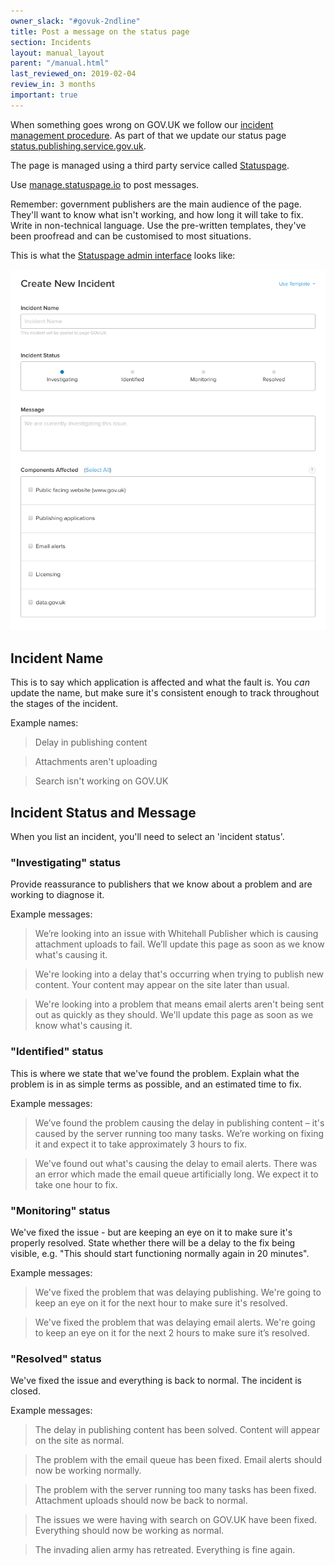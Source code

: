 ```yaml
---
owner_slack: "#govuk-2ndline"
title: Post a message on the status page
section: Incidents
layout: manual_layout
parent: "/manual.html"
last_reviewed_on: 2019-02-04
review_in: 3 months
important: true
---
```


When something goes wrong on GOV.UK we follow our [incident management procedure][inc].
As part of that we update our status page [status.publishing.service.gov.uk][status].

The page is managed using a third party service called [Statuspage][sp].

Use [manage.statuspage.io][man] to post messages.

Remember: government publishers are the main audience of the page.
They'll want to know what isn't working, and how long it will take to fix. Write in non-technical language.
Use the pre-written templates, they've been proofread and can be customised to most situations.

This is what the [Statuspage admin interface][man] looks like:

![](images/create-new-incident.png)

## Incident Name

This is to say which application is affected and what the fault is. You *can* update
the name, but make sure it's consistent enough to track throughout the stages of the incident.

Example names:

> Delay in publishing content

<!-- -->
> Attachments aren't uploading

<!-- -->
> Search isn't working on GOV.UK

## Incident Status and Message

When you list an incident, you'll need to select an 'incident status'.

### "Investigating" status

Provide reassurance to publishers that we know about a problem and are working to diagnose it.

Example messages:

> We’re looking into an issue with Whitehall Publisher which is causing attachment uploads to fail. We’ll update this page as soon as we know what's causing it.

<!-- -->
> We're looking into a delay that's occurring when trying to publish new content. Your content may appear on the site later than usual.

<!-- -->
> We're looking into a problem that means email alerts aren't being sent out as quickly as they should. We'll update this page as soon as we know what's causing it.


### "Identified" status

This is where we state that we've found the problem.
Explain what the problem is in as simple terms as possible, and an estimated time to fix.

Example messages:

> We’ve found the problem causing the delay in publishing content – it's caused by the server running too many tasks. We’re working on fixing it and expect it to take approximately 3 hours to fix.

<!-- -->
> We've found out what's causing the delay to email alerts. There was an error which made the email queue artificially long. We expect it to take one hour to fix.

### "Monitoring" status

We've fixed the issue - but are keeping an eye on it to make sure it's properly resolved.
State whether there will be a delay to the fix being visible, e.g. "This should start functioning normally again in 20 minutes".

Example messages:

> We've fixed the problem that was delaying publishing. We're going to keep an eye on it for the next hour to make sure it's resolved.

<!-- -->
> We've fixed the problem that was delaying email alerts. We're going to keep an eye on it for the next 2 hours to make sure it’s resolved.

### "Resolved" status

We've fixed the issue and everything is back to normal. The incident is closed.

Example messages:

> The delay in publishing content has been solved. Content will appear on the site as normal.

<!-- -->
> The problem with the email queue has been fixed. Email alerts should now be working normally.

<!-- -->
> The problem with the server running too many tasks has been fixed. Attachment uploads should now be back to normal.

<!-- -->
> The issues we were having with search on GOV.UK have been fixed. Everything should now be working as normal.

<!-- -->
> The invading alien army has retreated. Everything is fine again.

[inc]: /manual/incident-management-guidance.html
[status]: https://status.publishing.service.gov.uk
[sp]: https://statuspage.io
[man]: https://manage.statuspage.io
